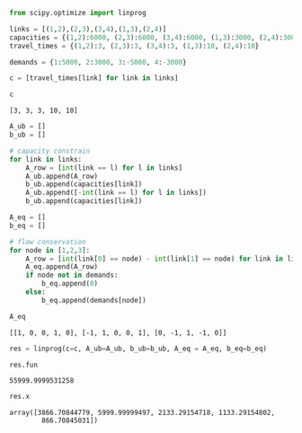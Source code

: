 ```python
from scipy.optimize import linprog
```


```python
links = [(1,2),(2,3),(3,4),(1,3),(2,4)]
capacities = {(1,2):6000, (2,3):6000, (3,4):6000, (1,3):3000, (2,4):3000}
travel_times = {(1,2):3, (2,3):3, (3,4):3, (1,3):10, (2,4):10}
```


```python
demands = {1:5000, 2:3000, 3:-5000, 4:-3000}
```


```python
c = [travel_times[link] for link in links]
```


```python
c
```




    [3, 3, 3, 10, 10]




```python
A_ub = []
b_ub = []
```


```python
# capacity constrain
for link in links:
    A_row = [int(link == l) for l in links]
    A_ub.append(A_row)
    b_ub.append(capacities[link])
    A_ub.append([-int(link == l) for l in links])
    b_ub.append(capacities[link])
```


```python
A_eq = []
b_eq = []
```


```python
# flow conservation
for node in [1,2,3]:
    A_row = [int(link[0] == node) - int(link[1] == node) for link in links]
    A_eq.append(A_row)
    if node not in demands:
        b_eq.append(0)
    else:
        b_eq.append(demands[node])  
```


```python
A_eq
```




    [[1, 0, 0, 1, 0], [-1, 1, 0, 0, 1], [0, -1, 1, -1, 0]]




```python
res = linprog(c=c, A_ub=A_ub, b_ub=b_ub, A_eq = A_eq, b_eq=b_eq)
```


```python
res.fun
```




    55999.9999531258




```python
res.x
```




    array([3866.70844779, 5999.99999497, 2133.29154718, 1133.29154802,
            866.70845031])




```python

```
